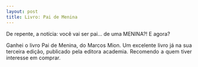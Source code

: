 ```yaml
---
layout: post
title: Livro: Pai de Menina
---
```


<div style="text-align: justify"> 

De repente, a notícia: você vai ser pai... de uma MENINA?! E agora?

Ganhei o livro Pai de Menina, do Marcos Mion. Um excelente livro já na sua terceira edição, publicado pela editora academia. Recomendo a quem tiver interesse em comprar.



